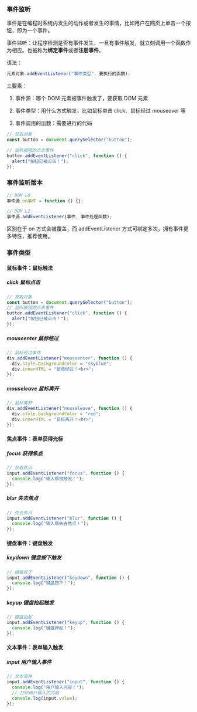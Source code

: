 ### 事件监听

事件是在编程时系统内发生的动作或者发生的事情，比如用户在网页上单击一个按钮，即为一个事件。

事件监听：让程序检测是否有事件发生，一旦有事件触发，就立刻调用一个函数作为相应。也被称为**绑定事件**或者**注册事件**。

语法：

```js
元素对象.addEventListener("事件类型", 要执行的函数);
```

三要素：

1. 事件源：哪个 DOM 元素被事件触发了，要获取 DOM 元素

2. 事件类型：用什么方式触发，比如鼠标单击 click、鼠标经过 mouseover 等

3. 事件调用的函数：需要进行的代码

```js
// 获取对象
const button = document.querySelector("button");

// 监听按钮的点击事件
button.addEventListener("click", function () {
  alert("按钮已被点击！");
});
```

### 事件监听版本

```js
// DOM L0
事件源.on事件 = function () {};

// DOM L2
事件源.addEventListener(事件, 事件处理函数);
```

区别在于 on 方式会被覆盖，而 addEventListener 方式可绑定多次，拥有事件更多特性，推荐使用。

### 事件类型

#### 鼠标事件：鼠标触法

##### click 鼠标点击

```js
// 获取对象
const button = document.querySelector("button");
// 监听按钮的点击事件
button.addEventListener("click", function () {
  alert("按钮已被点击！");
});
```

##### mouseenter 鼠标经过

```js
// 鼠标经过事件
div.addEventListener("mouseenter", function () {
  div.style.backgroundColor = "skyblue";
  div.innerHTML = "鼠标经过！<br>";
});
```

##### mouseleave 鼠标离开

```js
// 鼠标离开
div.addEventListener("mouseleave", function () {
  div.style.backgroundColor = "red";
  div.innerHTML = "鼠标离开！<br>";
});
```

#### 焦点事件：表单获得光标

##### focus 获得焦点

```js
// 获取焦点
input.addEventListener("focus", function () {
  console.log("输入框被触发！");
});
```

##### blur 失去焦点

```js
// 失去焦点
input.addEventListener("blur", function () {
  console.log("输入框失去焦点！");
});
```

#### 键盘事件：键盘触发

##### keydown 键盘按下触发

```js
// 键盘按下
input.addEventListener("keydown", function () {
  console.log("键盘按下！");
});
```

##### keyup 键盘抬起触发

```js
// 键盘抬起
input.addEventListener("keyup", function () {
  console.log("键盘弹起！");
});
```

#### 文本事件：表单输入触发

##### input 用户输入事件

```js
// 文本事件
input.addEventListener("input", function () {
  console.log("用户输入内容！");
  // 打印用户输入的内容
  console.log(input.value);
});
```
